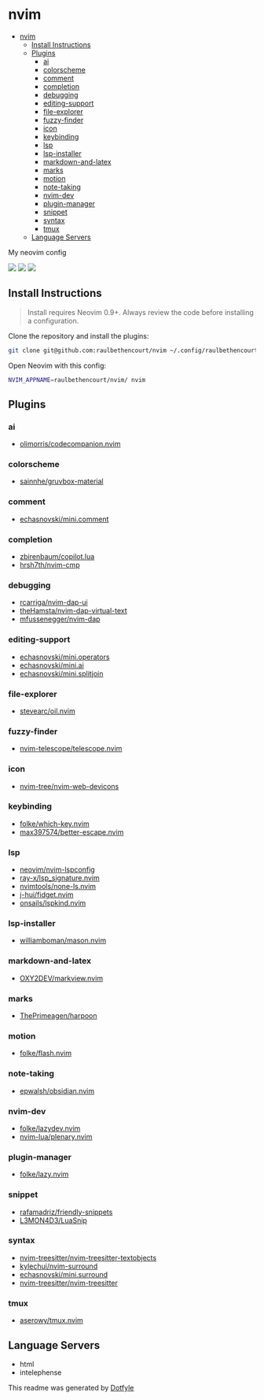 # nvim

<!--toc:start-->
- [nvim](#nvim)
  - [Install Instructions](#install-instructions)
  - [Plugins](#plugins)
    - [ai](#ai)
    - [colorscheme](#colorscheme)
    - [comment](#comment)
    - [completion](#completion)
    - [debugging](#debugging)
    - [editing-support](#editing-support)
    - [file-explorer](#file-explorer)
    - [fuzzy-finder](#fuzzy-finder)
    - [icon](#icon)
    - [keybinding](#keybinding)
    - [lsp](#lsp)
    - [lsp-installer](#lsp-installer)
    - [markdown-and-latex](#markdown-and-latex)
    - [marks](#marks)
    - [motion](#motion)
    - [note-taking](#note-taking)
    - [nvim-dev](#nvim-dev)
    - [plugin-manager](#plugin-manager)
    - [snippet](#snippet)
    - [syntax](#syntax)
    - [tmux](#tmux)
  - [Language Servers](#language-servers)
<!--toc:end-->

My neovim config

<a href="https://dotfyle.com/raulbethencourt/nvim"><img src="https://dotfyle.com/raulbethencourt/nvim/badges/plugins?style=flat" /></a>
<a href="https://dotfyle.com/raulbethencourt/nvim"><img src="https://dotfyle.com/raulbethencourt/nvim/badges/leaderkey?style=flat" /></a>
<a href="https://dotfyle.com/raulbethencourt/nvim"><img src="https://dotfyle.com/raulbethencourt/nvim/badges/plugin-manager?style=flat" /></a>

## Install Instructions

 > Install requires Neovim 0.9+. Always review the code before installing a configuration.

Clone the repository and install the plugins:

```sh
git clone git@github.com:raulbethencourt/nvim ~/.config/raulbethencourt/nvim
```

Open Neovim with this config:

```sh
NVIM_APPNAME=raulbethencourt/nvim/ nvim
```

## Plugins

### ai

- [olimorris/codecompanion.nvim](https://dotfyle.com/plugins/olimorris/codecompanion.nvim)

### colorscheme

- [sainnhe/gruvbox-material](https://dotfyle.com/plugins/sainnhe/gruvbox-material)

### comment

- [echasnovski/mini.comment](https://dotfyle.com/plugins/echasnovski/mini.comment)

### completion

- [zbirenbaum/copilot.lua](https://dotfyle.com/plugins/zbirenbaum/copilot.lua)
- [hrsh7th/nvim-cmp](https://dotfyle.com/plugins/hrsh7th/nvim-cmp)

### debugging

- [rcarriga/nvim-dap-ui](https://dotfyle.com/plugins/rcarriga/nvim-dap-ui)
- [theHamsta/nvim-dap-virtual-text](https://dotfyle.com/plugins/theHamsta/nvim-dap-virtual-text)
- [mfussenegger/nvim-dap](https://dotfyle.com/plugins/mfussenegger/nvim-dap)

### editing-support

- [echasnovski/mini.operators](https://dotfyle.com/plugins/echasnovski/mini.operators)
- [echasnovski/mini.ai](https://dotfyle.com/plugins/echasnovski/mini.ai)
- [echasnovski/mini.splitjoin](https://dotfyle.com/plugins/echasnovski/mini.splitjoin)

### file-explorer

- [stevearc/oil.nvim](https://dotfyle.com/plugins/stevearc/oil.nvim)

### fuzzy-finder

- [nvim-telescope/telescope.nvim](https://dotfyle.com/plugins/nvim-telescope/telescope.nvim)

### icon

- [nvim-tree/nvim-web-devicons](https://dotfyle.com/plugins/nvim-tree/nvim-web-devicons)

### keybinding

- [folke/which-key.nvim](https://dotfyle.com/plugins/folke/which-key.nvim)
- [max397574/better-escape.nvim](https://dotfyle.com/plugins/max397574/better-escape.nvim)

### lsp

- [neovim/nvim-lspconfig](https://dotfyle.com/plugins/neovim/nvim-lspconfig)
- [ray-x/lsp_signature.nvim](https://dotfyle.com/plugins/ray-x/lsp_signature.nvim)
- [nvimtools/none-ls.nvim](https://dotfyle.com/plugins/nvimtools/none-ls.nvim)
- [j-hui/fidget.nvim](https://dotfyle.com/plugins/j-hui/fidget.nvim)
- [onsails/lspkind.nvim](https://dotfyle.com/plugins/onsails/lspkind.nvim)

### lsp-installer

- [williamboman/mason.nvim](https://dotfyle.com/plugins/williamboman/mason.nvim)

### markdown-and-latex

- [OXY2DEV/markview.nvim](https://dotfyle.com/plugins/OXY2DEV/markview.nvim)

### marks

- [ThePrimeagen/harpoon](https://dotfyle.com/plugins/ThePrimeagen/harpoon)

### motion

- [folke/flash.nvim](https://dotfyle.com/plugins/folke/flash.nvim)

### note-taking

- [epwalsh/obsidian.nvim](https://dotfyle.com/plugins/epwalsh/obsidian.nvim)

### nvim-dev

- [folke/lazydev.nvim](https://dotfyle.com/plugins/folke/lazydev.nvim)
- [nvim-lua/plenary.nvim](https://dotfyle.com/plugins/nvim-lua/plenary.nvim)

### plugin-manager

- [folke/lazy.nvim](https://dotfyle.com/plugins/folke/lazy.nvim)

### snippet

- [rafamadriz/friendly-snippets](https://dotfyle.com/plugins/rafamadriz/friendly-snippets)
- [L3MON4D3/LuaSnip](https://dotfyle.com/plugins/L3MON4D3/LuaSnip)

### syntax

- [nvim-treesitter/nvim-treesitter-textobjects](https://dotfyle.com/plugins/nvim-treesitter/nvim-treesitter-textobjects)
- [kylechui/nvim-surround](https://dotfyle.com/plugins/kylechui/nvim-surround)
- [echasnovski/mini.surround](https://dotfyle.com/plugins/echasnovski/mini.surround)
- [nvim-treesitter/nvim-treesitter](https://dotfyle.com/plugins/nvim-treesitter/nvim-treesitter)

### tmux

- [aserowy/tmux.nvim](https://dotfyle.com/plugins/aserowy/tmux.nvim)

## Language Servers

- html
- intelephense

 This readme was generated by [Dotfyle](https://dotfyle.com)
